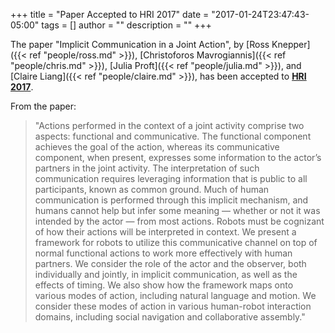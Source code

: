 +++
title = "Paper Accepted to HRI 2017"
date = "2017-01-24T23:47:43-05:00"
tags = []
author = ""
description = ""
+++

The paper "Implicit Communication in a Joint Action", by [Ross Knepper]({{< ref "people/ross.md" >}}),
[Christoforos Mavrogiannis]({{< ref "people/chris.md" >}}), [Julia Proft]({{< ref "people/julia.md" >}}),
and [Claire Liang]({{< ref "people/claire.md" >}}), has been accepted to [**HRI 
2017**](http://humanrobotinteraction.org/2017/). 

From the paper:

  > "Actions performed in the context of a joint activity comprise two aspects: functional and 
  > communicative. The functional component achieves the goal of the action, whereas its 
  > communicative component, when present, expresses some information to the actor’s partners in the 
  > joint activity. The interpretation of such communication requires leveraging information that is 
  > public to all participants, known as common ground. Much of human communication is performed 
  > through this implicit mechanism, and humans cannot help but infer some meaning — whether or not 
  > it was intended by the actor — from most actions. Robots must be cognizant of how their actions 
  > will be interpreted in context. We present a framework for robots to utilize this communicative 
  > channel on top of normal functional actions to work more effectively with human partners. We 
  > consider the role of the actor and the observer, both individually and jointly, in implicit 
  > communication, as well as the effects of timing. We also show how the framework maps onto 
  > various modes of action, including natural language and motion. We consider these modes of 
  > action in various human-robot interaction domains, including social navigation and collaborative 
  > assembly."
